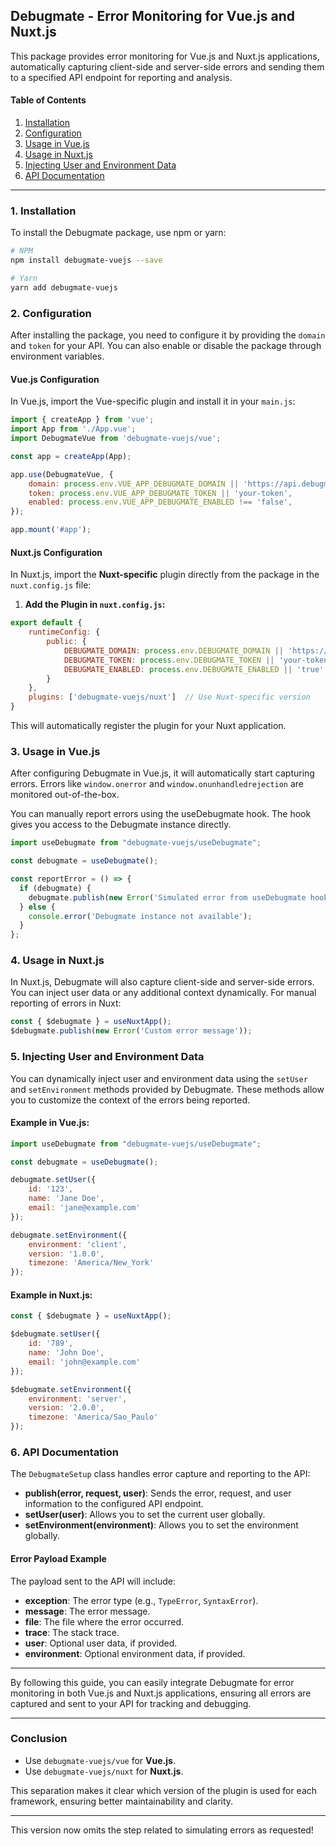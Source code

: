 ## **Debugmate - Error Monitoring for Vue.js and Nuxt.js**

This package provides error monitoring for Vue.js and Nuxt.js applications, automatically capturing client-side and server-side errors and sending them to a specified API endpoint for reporting and analysis.

#### **Table of Contents**
1. [Installation](#installation)
2. [Configuration](#configuration)
3. [Usage in Vue.js](#usage-in-vuejs)
4. [Usage in Nuxt.js](#usage-in-nuxtjs)
5. [Injecting User and Environment Data](#injecting-user-and-environment-data)
6. [API Documentation](#api-documentation)

---

### **1. Installation**

To install the Debugmate package, use npm or yarn:

```bash
# NPM
npm install debugmate-vuejs --save

# Yarn
yarn add debugmate-vuejs
```

### **2. Configuration**

After installing the package, you need to configure it by providing the `domain` and `token` for your API. You can also enable or disable the package through environment variables.

#### **Vue.js Configuration**

In Vue.js, import the Vue-specific plugin and install it in your `main.js`:

```js
import { createApp } from 'vue';
import App from './App.vue';
import DebugmateVue from 'debugmate-vuejs/vue'; 

const app = createApp(App);

app.use(DebugmateVue, {
    domain: process.env.VUE_APP_DEBUGMATE_DOMAIN || 'https://api.debugmate.com',
    token: process.env.VUE_APP_DEBUGMATE_TOKEN || 'your-token',
    enabled: process.env.VUE_APP_DEBUGMATE_ENABLED !== 'false',
});

app.mount('#app');
```

#### **Nuxt.js Configuration**

In Nuxt.js, import the **Nuxt-specific** plugin directly from the package in the `nuxt.config.js` file:

1. **Add the Plugin in `nuxt.config.js`:**

```js
export default {
    runtimeConfig: {
        public: {
            DEBUGMATE_DOMAIN: process.env.DEBUGMATE_DOMAIN || 'https://api.debugmate.com',
            DEBUGMATE_TOKEN: process.env.DEBUGMATE_TOKEN || 'your-token',
            DEBUGMATE_ENABLED: process.env.DEBUGMATE_ENABLED || 'true',
        }
    },
    plugins: ['debugmate-vuejs/nuxt']  // Use Nuxt-specific version
}
```

This will automatically register the plugin for your Nuxt application.

### **3. Usage in Vue.js**

After configuring Debugmate in Vue.js, it will automatically start capturing errors. Errors like `window.onerror` and `window.onunhandledrejection` are monitored out-of-the-box.

You can manually report errors using the useDebugmate hook. The hook gives you access to the Debugmate instance directly.

```js
import useDebugmate from "debugmate-vuejs/useDebugmate";

const debugmate = useDebugmate();

const reportError = () => {
  if (debugmate) {
    debugmate.publish(new Error('Simulated error from useDebugmate hook'));
  } else {
    console.error('Debugmate instance not available');
  }
};
```

### **4. Usage in Nuxt.js**

In Nuxt.js, Debugmate will also capture client-side and server-side errors. You can inject user data or any additional context dynamically. For manual reporting of errors in Nuxt:

```js
const { $debugmate } = useNuxtApp();
$debugmate.publish(new Error('Custom error message'));
```

### **5. Injecting User and Environment Data**

You can dynamically inject user and environment data using the `setUser` and `setEnvironment` methods provided by Debugmate. These methods allow you to customize the context of the errors being reported.

#### **Example in Vue.js:**

```js
import useDebugmate from "debugmate-vuejs/useDebugmate";

const debugmate = useDebugmate();

debugmate.setUser({
    id: '123',
    name: 'Jane Doe',
    email: 'jane@example.com'
});

debugmate.setEnvironment({
    environment: 'client',
    version: '1.0.0',
    timezone: 'America/New_York'
});
```

#### **Example in Nuxt.js:**

```js
const { $debugmate } = useNuxtApp();

$debugmate.setUser({
    id: '789',
    name: 'John Doe',
    email: 'john@example.com'
});

$debugmate.setEnvironment({
    environment: 'server',
    version: '2.0.0',
    timezone: 'America/Sao_Paulo'
});
```

### **6. API Documentation**

The `DebugmateSetup` class handles error capture and reporting to the API:

- **publish(error, request, user)**: Sends the error, request, and user information to the configured API endpoint.
- **setUser(user)**: Allows you to set the current user globally.
- **setEnvironment(environment)**: Allows you to set the environment globally.

#### **Error Payload Example**

The payload sent to the API will include:
- **exception**: The error type (e.g., `TypeError`, `SyntaxError`).
- **message**: The error message.
- **file**: The file where the error occurred.
- **trace**: The stack trace.
- **user**: Optional user data, if provided.
- **environment**: Optional environment data, if provided.

---

By following this guide, you can easily integrate Debugmate for error monitoring in both Vue.js and Nuxt.js applications, ensuring all errors are captured and sent to your API for tracking and debugging.

---

### **Conclusion**

- Use `debugmate-vuejs/vue` for **Vue.js**.
- Use `debugmate-vuejs/nuxt` for **Nuxt.js**.

This separation makes it clear which version of the plugin is used for each framework, ensuring better maintainability and clarity.

---

This version now omits the step related to simulating errors as requested!
